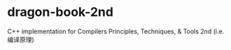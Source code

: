 dragon-book-2nd
===============

C++ implementation for Compilers Principles, Techniques, &amp; Tools 2nd (i.e. 编译原理)
